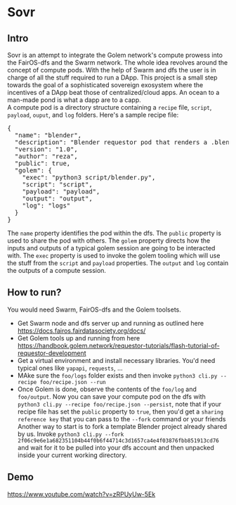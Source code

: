 # Sovr
## Intro
Sovr is an attempt to integrate the Golem network's compute prowess into the FairOS-dfs and the Swarm network. The whole idea revolves around the concept of compute pods.  With the help of Swarm and dfs the user is in charge of all the stuff required to run a DApp. This project is a small step towards the goal of a sophisticated sovereign exosystem where the incentives of a DApp beat those of centralized/cloud apps. An ocean to a man-made pond is what a dapp are to a capp.  
A compute pod is a directory structure containing a `recipe` file, `script`, `payload`, `ouput`, and `log` folders. Here's a sample recipe file:  
<pre>
{
  "name": "blender",
  "description": "Blender requestor pod that renders a .blend file.",
  "version": "1.0",
  "author": "reza",
  "public": true,
  "golem": {
    "exec": "python3 script/blender.py",
    "script": "script",
    "payload": "payload",
    "output": "output",
    "log": "logs"
  }
}  
</pre>
The `name` property identifies the pod within the dfs. The `public` property is used to share the pod with others. The `golem` property directs how the inputs and outputs of a typical golem session are going to be interacted with. The `exec` property is used to invoke the golem tooling which will use the stuff from the `script` and `payload` properties. The `output` and `log` contain the outputs of a compute session.  
## How to run?
You would need Swarm, FairOS-dfs and the Golem toolsets.  
- Get Swarm node and dfs server up and running as outlined here https://docs.fairos.fairdatasociety.org/docs/  
- Get Golem tools up and running from here https://handbook.golem.network/requestor-tutorials/flash-tutorial-of-requestor-development
- Get a virtual environment and install necessary libraries. You'd need typical ones like `yapapi`, `requests`, ...
- MAke sure the `foo/logs` folder exists and then invoke `python3 cli.py --recipe foo/recipe.json --run`
- Once Golem is done, observe the contents of the `foo/log` and `foo/output`. Now you can save your compute pod on the dfs with `python3 cli.py --recipe foo/recipe.json --persist`, 
note that if your recipe file has set the `public` property to `true`, then you'd get a `sharing reference key` that you can pass to the `--fork` command or your friends  
Another way to start is to fork a template Blender project already shared by us. Invoke `python3 cli.py --fork 2f06c9e6e1a682351104b44f0b6f44714c3d1657ca4e4f03876fbb851913cd76` and wait for it to be pulled into your dfs account and then unpacked inside your current working directory.

## Demo
https://www.youtube.com/watch?v=zRPUyUw-5Ek

